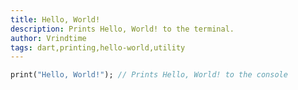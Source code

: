 ```yaml
---
title: Hello, World!
description: Prints Hello, World! to the terminal.
author: Vrindtime
tags: dart,printing,hello-world,utility
---
```


```dart
print("Hello, World!"); // Prints Hello, World! to the console
```